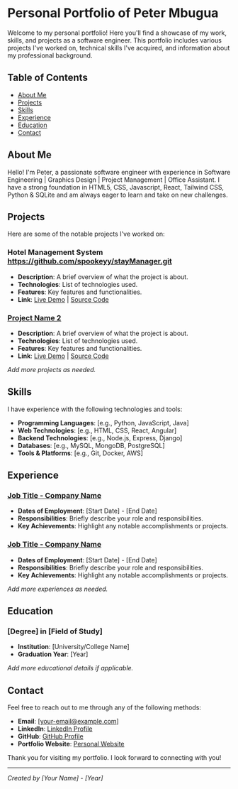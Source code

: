 # Personal Portfolio of Peter Mbugua

Welcome to my personal portfolio! Here you'll find a showcase of my work, skills, and projects as a software engineer. This portfolio includes various projects I've worked on, technical skills I've acquired, and information about my professional background.

## Table of Contents

- [About Me](#about-me)
- [Projects](#projects)
- [Skills](#skills)
- [Experience](#experience)
- [Education](#education)
- [Contact](#contact)

## About Me

Hello! I'm Peter, a passionate software engineer with experience in Software Engineering | Graphics Design | Project Management | Office Assistant. I have a strong foundation in HTML5, CSS, Javascript, React, Tailwind CSS, Python & SQLite and am always eager to learn and take on new challenges.

## Projects

Here are some of the notable projects I've worked on:

### Hotel Management System https://github.com/spookeyy/stayManager.git
* **Description**: A brief overview of what the project is about.
* **Technologies**: List of technologies used.
* **Features**: Key features and functionalities.
* **Link**: [Live Demo](link-to-demo) | [Source Code](link-to-source-code)

### [Project Name 2](link-to-project)
* **Description**: A brief overview of what the project is about.
* **Technologies**: List of technologies used.
* **Features**: Key features and functionalities.
* **Link**: [Live Demo](link-to-demo) | [Source Code](link-to-source-code)

*Add more projects as needed.*

## Skills

I have experience with the following technologies and tools:

- **Programming Languages**: [e.g., Python, JavaScript, Java]
- **Web Technologies**: [e.g., HTML, CSS, React, Angular]
- **Backend Technologies**: [e.g., Node.js, Express, Django]
- **Databases**: [e.g., MySQL, MongoDB, PostgreSQL]
- **Tools & Platforms**: [e.g., Git, Docker, AWS]

## Experience

### [Job Title - Company Name](link-to-company)
* **Dates of Employment**: [Start Date] - [End Date]
* **Responsibilities**: Briefly describe your role and responsibilities.
* **Key Achievements**: Highlight any notable accomplishments or projects.

### [Job Title - Company Name](link-to-company)
* **Dates of Employment**: [Start Date] - [End Date]
* **Responsibilities**: Briefly describe your role and responsibilities.
* **Key Achievements**: Highlight any notable accomplishments or projects.

*Add more experiences as needed.*

## Education

### [Degree] in [Field of Study]
* **Institution**: [University/College Name]
* **Graduation Year**: [Year]

*Add more educational details if applicable.*

## Contact

Feel free to reach out to me through any of the following methods:

- **Email**: [your-email@example.com]
- **LinkedIn**: [LinkedIn Profile](link-to-your-linkedin)
- **GitHub**: [GitHub Profile](link-to-your-github)
- **Portfolio Website**: [Personal Website](link-to-your-website)

Thank you for visiting my portfolio. I look forward to connecting with you!

---

*Created by [Your Name] - [Year]*

